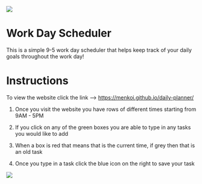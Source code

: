 <img src="https://i.imgur.com/26Tj3u2.png"/></a>

# Work Day Scheduler 
This is a simple 9-5 work day scheduler that helps keep track of your daily goals throughout the work day!


# Instructions 
To view the website click the link --> 
https://menkoi.github.io/daily-planner/


1. Once you visit the website you have rows of different times starting from 9AM - 5PM

2. If you click on any of the green boxes you are able to type in any tasks you would like to add

3. When a box is red that means that is the current time, if grey then that is an old task

4. Once you type in a task click the blue icon on the right to save your task 

<img src="https://i.imgur.com/YMaT2ME.png" /></a>

